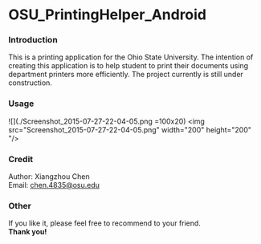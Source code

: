 # OSU_PrintingHelper_Android 

### Introduction
This is a printing application for the Ohio State University.
The intention of creating this application is to help student to 
print their documents using department printers more efficiently. 
The project currently is still under construction.

### Usage

![](./Screenshot_2015-07-27-22-04-05.png =100x20)
<img src="Screenshot_2015-07-27-22-04-05.png" width="200" height="200" "/>


### Credit
Author: Xiangzhou Chen <br/>
Email: chen.4835@osu.edu <br/>

### Other
If you like it, please feel free to recommend to your friend. </br>
**Thank you!**
